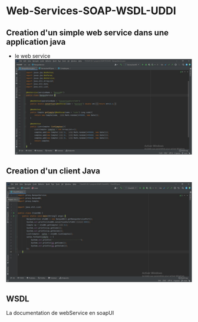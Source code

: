 # Web-Services-SOAP-WSDL-UDDI

## Creation d'un simple web service dans une application java

- le web service
  ![Tux, the Linux mascot](/images/p1.jpeg)

## Creation d'un client Java

![Tux, the Linux mascot](/images/p4.jpeg)

## WSDL

La documentation de webService en soapUI
